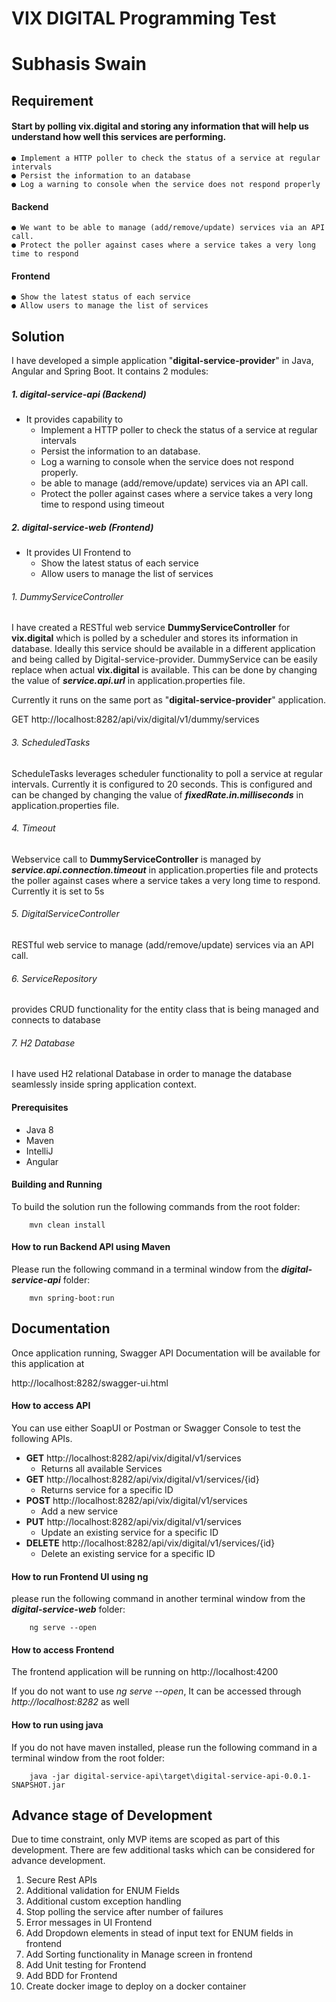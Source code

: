 # VIX DIGITAL Programming Test
# Subhasis Swain

## Requirement

#### Start by polling vix.digital and storing any information that will help us understand how well this services are performing.
    ● Implement a HTTP poller to check the status of a service at regular intervals
    ● Persist the information to an database
    ● Log a warning to console when the service does not respond properly
#### Backend
    ● We want to be able to manage (add/remove/update) services via an API call.
    ● Protect the poller against cases where a service takes a very long time to respond
#### Frontend
    ● Show the latest status of each service
    ● Allow users to manage the list of services
## Solution

I have developed a simple application "**digital-service-provider**" in Java, Angular and Spring Boot.
It contains 2 modules:
##### 1. digital-service-api (Backend)
- It provides capability to
    * Implement a HTTP poller to check the status of a service at regular intervals
    * Persist the information to an database.
    * Log a warning to console when the service does not respond properly.
    * be able to manage (add/remove/update) services via an API call.
    * Protect the poller against cases where a service takes a very long time to respond using timeout
##### 2. digital-service-web (Frontend)
- It provides UI Frontend to
     * Show the latest status of each service
     * Allow users to manage the list of services

###### 1. DummyServiceController
I have created a RESTful web service **DummyServiceController** for **vix.digital** which is polled by a scheduler and
stores its information in database. Ideally this service should be available in a different application and being called
by Digital-service-provider. DummyService can be easily replace when actual **vix.digital** is available. This can be 
done by changing the value of **_service.api.url_** in application.properties file.

Currently it runs on the same port as "**digital-service-provider**" application.

GET http://localhost:8282/api/vix/digital/v1/dummy/services

###### 3. ScheduledTasks
ScheduleTasks leverages scheduler functionality to poll a service at regular intervals. Currently it is configured to 
20 seconds. This is configured and can be changed by changing the value of **_fixedRate.in.milliseconds_** in 
application.properties file.

###### 4. Timeout 
Webservice call to **DummyServiceController** is managed by **_service.api.connection.timeout_** in 
application.properties file and protects the poller against cases where a service takes a very long time to respond. 
Currently it is set to 5s

###### 5. DigitalServiceController
RESTful web service to manage (add/remove/update) services via an API call.

###### 6. ServiceRepository
provides CRUD functionality for the entity class that is being managed and connects to database

###### 7. H2 Database 
I have used H2 relational Database in order to manage the database seamlessly inside spring application context. 

#### Prerequisites
- Java 8
- Maven
- IntelliJ
- Angular
 
#### Building and Running

To build the solution run the following commands from the root folder:

        mvn clean install

#### How to run Backend API using Maven

Please run the following command in a terminal window from the **_digital-service-api_** folder:

        mvn spring-boot:run

## Documentation
Once application running, Swagger API Documentation will be available for this application at

http://localhost:8282/swagger-ui.html

#### How to access API
You can use either SoapUI or Postman or Swagger Console to test the following APIs. 

* **GET**   http://localhost:8282/api/vix/digital/v1/services 
    - Returns all available Services
* **GET**   http://localhost:8282/api/vix/digital/v1/services/{id}  
    - Returns service for a specific ID
* **POST**  http://localhost:8282/api/vix/digital/v1/services  
    - Add a new service
* **PUT**   http://localhost:8282/api/vix/digital/v1/services 
    - Update an existing service for a specific ID             
* **DELETE** http://localhost:8282/api/vix/digital/v1/services/{id}
    - Delete an existing service for a specific ID

#### How to run Frontend UI using ng
please run the following command in another terminal window from the **_digital-service-web_** folder:

        ng serve --open

#### How to access Frontend
The frontend application will be running on http://localhost:4200  

If you do not want to use _ng serve --open_, It can be accessed through _http://localhost:8282_ as well

#### How to run using java
If you do not have maven installed, please run the following command in a terminal window from the root folder:

        java -jar digital-service-api\target\digital-service-api-0.0.1-SNAPSHOT.jar
        
## Advance stage of Development
Due to time constraint, only MVP items are scoped as part of this development. There are few additional tasks which can 
be considered for advance development.
1. Secure Rest APIs
2. Additional validation for ENUM Fields
3. Additional custom exception handling
5. Stop polling the service after number of failures
4. Error messages in UI Frontend
5. Add Dropdown elements in stead of input text for ENUM fields in frontend
6. Add Sorting functionality in Manage screen in frontend
7. Add Unit testing for Frontend
8. Add BDD for Frontend
9. Create docker image to deploy on a docker container
